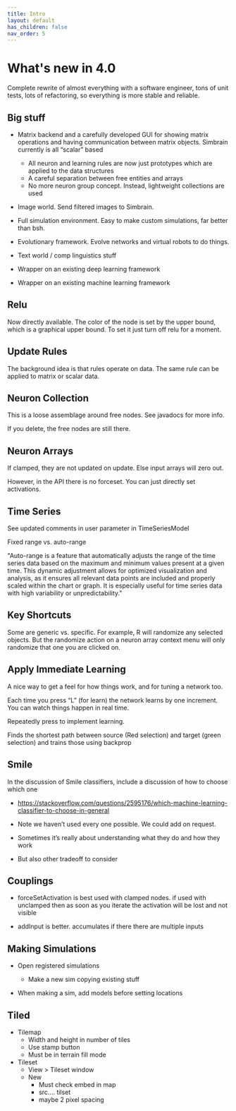 ```yaml
---
title: Intro
layout: default
has_children: false
nav_order: 5
---
```


# What's new in 4.0

Complete rewrite of almost everything with a software engineer, tons of unit tests, lots of refactoring, so everything is more stable and reliable.

## Big stuff

* Matrix backend and a carefully developed GUI for showing matrix operations and having communication between matrix objects.  Simbrain currently is all “scalar” based
    * All neuron and learning rules are now just prototypes which are applied to the data structures
    * A careful separation between free entities and arrays
    * No more neuron group concept. Instead, lightweight collections are used

* Image world. Send filtered images to Simbrain.

* Full simulation environment. Easy to make custom simulations, far better than bsh.

* Evolutionary framework.  Evolve networks and virtual robots to do things.

* Text world / comp linguistics stuff

* Wrapper on an existing deep learning framework

* Wrapper on an existing machine learning framework

## Relu

Now directly available.  The color of the node is set by the upper bound, which is a graphical upper bound. To set it just turn off relu for a moment.

## Update Rules

The background idea is that rules operate on data.  The same rule can be applied to matrix or scalar data.

## Neuron Collection

This is a loose assemblage around free nodes.  See javadocs for more info.

If you delete, the free nodes are still there.

## Neuron Arrays

If clamped, they are not updated on update.  Else input arrays will zero out. 

However, in the API there is no forceset. You can just directly set activations.

## Time Series

See updated comments in user parameter in TimeSeriesModel

Fixed range vs. auto-range

"Auto-range is a feature that automatically adjusts the range of the time series data based on the maximum and minimum values present at a given time. This dynamic adjustment allows for optimized visualization and analysis, as it ensures all relevant data points are included and properly scaled within the chart or graph. It is especially useful for time series data with high variability or unpredictability."

## Key Shortcuts

Some are generic vs. specific. For example, R will randomize any selected objects.   But the randomize action on a neuron array context menu will only randomize that one you are clicked on.

## Apply Immediate Learning

A nice way to get a feel for how things work, and for tuning a network too.

Each time you press “L” (for learn) the network learns by one increment. You can watch things happen in real time.

Repeatedly press to implement learning.

Finds the shortest path between source (Red selection) and target (green selection) and trains those using backprop

## Smile

In the discussion of Smile classifiers, include a discussion of how to choose which one

* https://stackoverflow.com/questions/2595176/which-machine-learning-classifier-to-choose-in-general

* Note we haven’t used every one possible.  We could add on request.

* Sometimes it’s really about understanding what they do and how they work

* But also other tradeoff to consider

## Couplings

* forceSetActivation is best used with clamped nodes. if used with unclamped then as soon as you iterate the activation will be lost and not visible

* addInput is better. accumulates if there there are multiple inputs         

## Making Simulations

* Open registered simulations
    * Make a new sim copying existing stuff

* When making a sim, add models before setting locations

## Tiled

* Tilemap
    * Width and height in number of tiles
    * Use stamp button
    * Must be in terrain fill mode
* Tileset
    * View > Tileset window
    * New
        * Must check embed in map
        * src.... tilset
        * maybe 2 pixel spacing